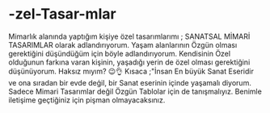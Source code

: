 # -zel-Tasar-mlar
Mimarlık alanında yaptığım kişiye özel tasarımlarımı ; SANATSAL MİMARİ TASARIMLAR olarak adlandırıyorum. Yaşam alanlarının Özgün olması gerektiğini düşündüğüm için böyle adlandırıyorum. Kendisinin Özel olduğunun farkına varan kişinin, yaşadığı yerin de özel olması gerektiğini düşünüyorum. Haksız mıyım? 😉👌 Kısaca ;"İnsan En büyük Sanat Eseridir ve ona sıradan bir evde deģil, bir Sanat eserinin içinde yaşamalı diyorum. Sadece Mimari Tasarımlar değil Özgün Tablolar için de tanışmalıyız. Benimle iletişime geçtiğiniz için pişman olmayacaksınız.

